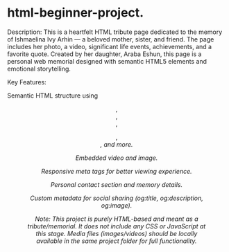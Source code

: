 # html-beginner-project.
Description:
This is a heartfelt HTML tribute page dedicated to the memory of Ishmaelina Ivy Arhin — a beloved mother, sister, and friend. The page includes her photo, a video, significant life events, achievements, and a favorite quote. Created by her daughter, Araba Eshun, this page is a personal web memorial designed with semantic HTML5 elements and emotional storytelling.

Key Features:

Semantic HTML structure using <header>, <main>, <section>, <figure>, <address>, and more.

Embedded video and image.

Responsive meta tags for better viewing experience.

Personal contact section and memory details.

Custom metadata for social sharing (og:title, og:description, og:image).

Note:
This project is purely HTML-based and meant as a tribute/memorial. It does not include any CSS or JavaScript at this stage. Media files (images/videos) should be locally available in the same project folder for full functionality.


